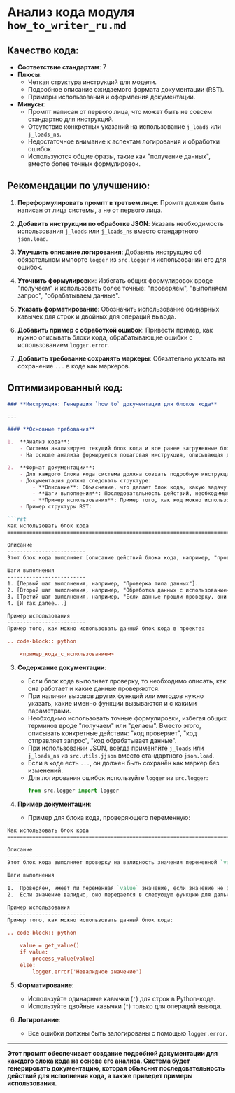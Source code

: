 # Анализ кода модуля `how_to_writer_ru.md`

## Качество кода:

- **Соответствие стандартам**: 7
- **Плюсы**:
    - Четкая структура инструкций для модели.
    - Подробное описание ожидаемого формата документации (RST).
    - Примеры использования и оформления документации.
- **Минусы**:
    - Промпт написан от первого лица, что может быть не совсем стандартно для инструкций.
    - Отсутствие конкретных указаний на использование `j_loads` или `j_loads_ns`.
    - Недостаточное внимание к аспектам логирования и обработки ошибок.
    - Используются общие фразы, такие как "получение данных", вместо более точных формулировок.

## Рекомендации по улучшению:

1.  **Переформулировать промпт в третьем лице**: Промпт должен быть написан от лица системы, а не от первого лица.

2.  **Добавить инструкции по обработке JSON**: Указать необходимость использования `j_loads` или `j_loads_ns` вместо стандартного `json.load`.

3.  **Улучшить описание логирования**: Добавить инструкцию об обязательном импорте `logger` из `src.logger` и использовании его для ошибок.

4.  **Уточнить формулировки**: Избегать общих формулировок вроде "получаем" и использовать более точные: "проверяем", "выполняем запрос", "обрабатываем данные".

5.  **Указать форматирование**: Обозначить использование одинарных кавычек для строк и двойных для операций вывода.

6.  **Добавить пример с обработкой ошибок**: Привести пример, как нужно описывать блоки кода, обрабатывающие ошибки с использованием `logger.error`.

7.  **Добавить требование сохранять маркеры**: Обязательно указать на сохранение `...` в коде как маркеров.

## Оптимизированный код:

```markdown
### **Инструкция: Генерация `how to` документации для блоков кода**

---

#### **Основные требования**

1.  **Анализ кода**:
    - Система анализирует текущий блок кода и все ранее загруженные блоки кода в проекте.
    - На основе анализа формируется пошаговая инструкция, описывающая действия, необходимые для исполнения данного блока кода.

2.  **Формат документации**:
    - Для каждого блока кода система должна создать подробную инструкцию в формате reStructuredText (RST).
    - Документация должна следовать структуре:
        - **Описание**: Объяснение, что делает блок кода, какую задачу решает или какую проверку выполняет.
        - **Шаги выполнения**: Последовательность действий, необходимых для исполнения кода, с подробным описанием каждого шага.
        - **Пример использования**: Пример того, как код можно использовать в проекте, включая вызовы функций или методов.
    - Пример структуры RST:

```rst
Как использовать блок кода
=========================================================================================

Описание
-------------------------
Этот блок кода выполняет [описание действий блока кода, например, "проверку на валидность ввода данных"].

Шаги выполнения
-------------------------
1. [Первый шаг выполнения, например, "Проверка типа данных"].
2. [Второй шаг выполнения, например, "Обработка данных с использованием метода `process_data()`."].
3. [Третий шаг выполнения, например, "Если данные прошли проверку, они используются для запроса"].
4. [И так далее...]

Пример использования
-------------------------
Пример того, как можно использовать данный блок кода в проекте:

.. code-block:: python

    <пример_кода_с_использованием>
```

3.  **Содержание документации**:
    - Если блок кода выполняет проверку, то необходимо описать, как она работает и какие данные проверяются.
    - При наличии вызовов других функций или методов нужно указать, какие именно функции вызываются и с какими параметрами.
    - Необходимо использовать точные формулировки, избегая общих терминов вроде "получаем" или "делаем". Вместо этого, описывать конкретные действия: "код проверяет", "код отправляет запрос", "код обрабатывает данные".
    - При использовании JSON, всегда применяйте `j_loads` или `j_loads_ns` из `src.utils.jjson` вместо стандартного `json.load`.
    - Если в коде есть `...`, он должен быть сохранён как маркер без изменений.
    - Для логирования ошибок используйте `logger` из `src.logger`:
       ```python
       from src.logger import logger
       ```
4.  **Пример документации**:

    - Пример для блока кода, проверяющего переменную:

```rst
Как использовать блок кода
=========================================================================================

Описание
-------------------------
Этот блок кода выполняет проверку на валидность значения переменной `value` перед дальнейшей обработкой.

Шаги выполнения
-------------------------
1.  Проверяем, имеет ли переменная `value` значение, если значение не задано или None, то код прерывает выполнение.
2.  Если значение валидно, оно передается в следующую функцию для дальнейшей обработки.

Пример использования
-------------------------
Пример того, как можно использовать данный блок кода:

.. code-block:: python

    value = get_value()
    if value:
        process_value(value)
    else:
        logger.error('Невалидное значение')
```

5.  **Форматирование**:
    - Используйте одинарные кавычки (`'`) для строк в Python-коде.
    - Используйте двойные кавычки (`"`) только для операций вывода.

6.  **Логирование**:
    - Все ошибки должны быть залогированы с помощью `logger.error`.

---

**Этот промпт обеспечивает создание подробной документации для каждого блока кода на основе его анализа. Система будет генерировать документацию, которая объяснит последовательность действий для исполнения кода, а также приведет примеры использования.**
```